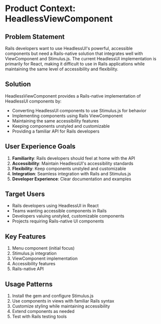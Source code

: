 # Product Context: HeadlessViewComponent

## Problem Statement
Rails developers want to use HeadlessUI's powerful, accessible components but need a Rails-native solution that integrates well with ViewComponent and Stimulus.js. The current HeadlessUI implementation is primarily for React, making it difficult to use in Rails applications while maintaining the same level of accessibility and flexibility.

## Solution
HeadlessViewComponent provides a Rails-native implementation of HeadlessUI components by:
- Converting HeadlessUI components to use Stimulus.js for behavior
- Implementing components using Rails ViewComponent
- Maintaining the same accessibility features
- Keeping components unstyled and customizable
- Providing a familiar API for Rails developers

## User Experience Goals
1. **Familiarity**: Rails developers should feel at home with the API
2. **Accessibility**: Maintain HeadlessUI's accessibility standards
3. **Flexibility**: Keep components unstyled and customizable
4. **Integration**: Seamless integration with Rails and Stimulus.js
5. **Developer Experience**: Clear documentation and examples

## Target Users
- Rails developers using HeadlessUI in React
- Teams wanting accessible components in Rails
- Developers valuing unstyled, customizable components
- Projects requiring Rails-native UI components

## Key Features
1. Menu component (initial focus)
2. Stimulus.js integration
3. ViewComponent implementation
4. Accessibility features
5. Rails-native API

## Usage Patterns
1. Install the gem and configure Stimulus.js
2. Use components in views with familiar Rails syntax
3. Customize styling while maintaining accessibility
4. Extend components as needed
5. Test with Rails testing tools 